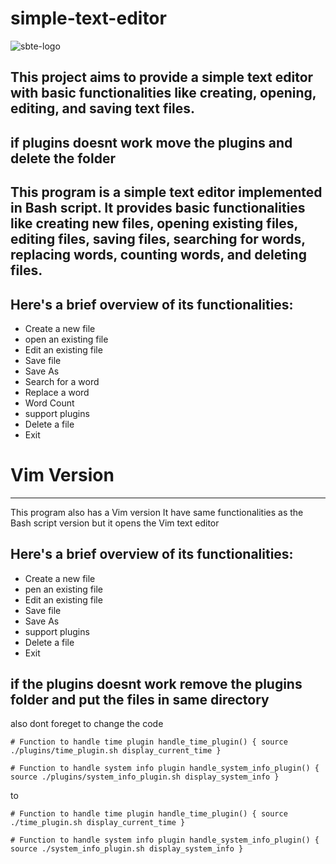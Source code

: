 # simple-text-editor
<img src="https://stuffbymax.github.io/ste-website/pictures/SBTE.png" alt="sbte-logo" > 

This project aims to provide a simple text editor with basic functionalities like creating, opening, editing, and saving text files.
-

if plugins doesnt work move the plugins and delete the folder
-

This program is a simple text editor implemented in Bash script. It provides basic functionalities like creating new files, opening existing files, editing files, saving files, searching for words, replacing words, counting words, and deleting files.
-
Here's a brief overview of its functionalities:
-
* Create a new file
* open an existing file
* Edit an existing file
* Save file
* Save As
* Search for a word
* Replace a word
* Word Count
* support plugins
* Delete a file
* Exit

# Vim Version

----
This program also has a Vim version It have same functionalities as the Bash script version but it opens the Vim text editor

Here's a brief overview of its functionalities:
-
* Create a new file
* pen an existing file
* Edit an existing file
* Save file
* Save As
* support plugins
* Delete a file
* Exit

## if the plugins doesnt work remove the plugins folder and put the files in same directory

also dont foreget to change the code 

`# Function to handle time plugin
handle_time_plugin() {
    source ./plugins/time_plugin.sh
    display_current_time
}`

`# Function to handle system info plugin
handle_system_info_plugin() {
    source ./plugins/system_info_plugin.sh
    display_system_info
}`

to

`# Function to handle time plugin
handle_time_plugin() {
    source ./time_plugin.sh
    display_current_time
}`

`# Function to handle system info plugin
handle_system_info_plugin() {
    source ./system_info_plugin.sh
    display_system_info
}
`
